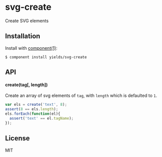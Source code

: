 
# svg-create

  Create SVG elements

## Installation

  Install with [component(1)](http://component.io):

    $ component install yields/svg-create

## API

#### create(tag[, length])

Create an array of svg elements of `tag`, with `length` which is defaulted to `1`.

```js
var els = create('text', 8);
assert(8 == els.length);
els.forEach(function(el){
  assert('text' == el.tagName);
});
```

## License

  MIT
